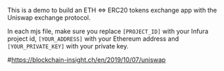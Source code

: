 This is a demo to build an ETH <=> ERC20 tokens exchange app with the Uniswap exchange protocol.

In each mjs file, make sure you replace `[PROJECT_ID]` with your Infura project id, `[YOUR_ADDRESS]` with your Ethereum address and `[YOUR_PRIVATE_KEY]` with your private key.

#https://blockchain-insight.ch/en/2019/10/07/uniswap